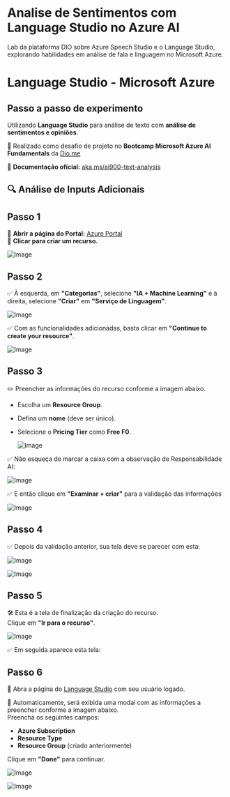 # Analise de Sentimentos com Language Studio no Azure AI
Lab da plataforma DIO sobre  Azure Speech Studio e o Language Studio, explorando habilidades em análise de fala e linguagem no Microsoft Azure.
# Language Studio - Microsoft Azure  

## Passo a passo de experimento  
Utilizando **Language Studio** para análise de texto com **análise de sentimentos e opiniões**.  

📌 Realizado como desafio de projeto no **Bootcamp Microsoft Azure AI Fundamentals** da [Dio.me](https://www.dio.me)  

📄 **Documentação oficial:** [aka.ms/ai900-text-analysis](https://aka.ms/ai900-text-analysis)  

## 🔍 Análise de Inputs Adicionais  

## Passo 1  
🔹 **Abrir a página do Portal:** [Azure Portal](https://portal.azure.com/#home)  
🔹 **Clicar para criar um recurso.**  

![Image](https://github.com/user-attachments/assets/693629c4-cb13-431f-bbe2-a821af2c469c)

## Passo 2  
✅ À esquerda, em **"Categorias"**, selecione **"IA + Machine Learning"** e à direita, selecione **"Criar"** em **"Serviço de Linguagem"**.  

![Image](https://github.com/user-attachments/assets/de330fed-e1b0-4953-a187-a3be306759e9)

✅ Com as funcionalidades adicionadas, basta clicar em **"Continue to create your resource"**.  

![Image](https://github.com/user-attachments/assets/e71028e2-396b-4fb3-b78e-8fbdcef80514)

## Passo 3  
✏️ Preencher as informações do recurso conforme a imagem abaixo.  
- Escolha um **Resource Group**.  
- Defina um **nome** (deve ser único).  
- Selecione o **Pricing Tier** como **Free F0**.

  ![Image](https://github.com/user-attachments/assets/a0d55077-7cf7-4dc6-8567-91ee8367c2fb)

✅ Não esqueça de marcar a caixa com a observação de Responsabilidade AI:

![Image](https://github.com/user-attachments/assets/32f0b207-d578-4e7b-a008-9bf0574e507b)

✅ E então clique em **"Examinar + criar"** para a validação das informações

![Image](https://github.com/user-attachments/assets/161847fe-e9aa-454a-adb8-4a9bd10ffcf8)

## Passo 4  
✅ Depois da validação anterior, sua tela deve se parecer com esta: 

![Image](https://github.com/user-attachments/assets/5588c116-04ed-4a79-a1ff-412fe05d41c4)

![Image](https://github.com/user-attachments/assets/0e8b70a4-c616-4373-b437-5d35389be85e)

## Passo 5  
🛠️ Esta é a tela de finalização da criação do recurso.  
Clique em **"Ir para o recurso"**.  

![Image](https://github.com/user-attachments/assets/74820223-351f-4b16-990a-08260e6e9ccc)

✅ Em seguida aparece esta tela:

## Passo 6  
🔗 Abra a página do [Language Studio](https://language.cognitive.azure.com/) com seu usuário logado.  

📝 Automaticamente, será exibida uma modal com as informações a preencher conforme a imagem abaixo.  
Preencha os seguintes campos:  
- **Azure Subscription**  
- **Resource Type**  
- **Resource Group** (criado anteriormente)  

Clique em **"Done"** para continuar.  

![Image](https://github.com/user-attachments/assets/de1c146a-6c77-49da-91f2-82b9618cbcd8)

![Image](https://github.com/user-attachments/assets/c7787f12-bd88-435b-a703-20477eb032e9)





